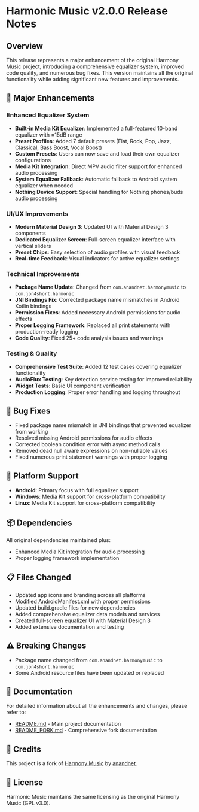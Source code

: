 # Harmonic Music v2.0.0 Release Notes

## Overview
This release represents a major enhancement of the original Harmony Music project, introducing a comprehensive equalizer system, improved code quality, and numerous bug fixes. This version maintains all the original functionality while adding significant new features and improvements.

## 🎵 Major Enhancements

### Enhanced Equalizer System
- **Built-in Media Kit Equalizer**: Implemented a full-featured 10-band equalizer with ±15dB range
- **Preset Profiles**: Added 7 default presets (Flat, Rock, Pop, Jazz, Classical, Bass Boost, Vocal Boost)
- **Custom Presets**: Users can now save and load their own equalizer configurations
- **Media Kit Integration**: Direct MPV audio filter support for enhanced audio processing
- **System Equalizer Fallback**: Automatic fallback to Android system equalizer when needed
- **Nothing Device Support**: Special handling for Nothing phones/buds audio processing

### UI/UX Improvements
- **Modern Material Design 3**: Updated UI with Material Design 3 components
- **Dedicated Equalizer Screen**: Full-screen equalizer interface with vertical sliders
- **Preset Chips**: Easy selection of audio profiles with visual feedback
- **Real-time Feedback**: Visual indicators for active equalizer settings

### Technical Improvements
- **Package Name Update**: Changed from `com.anandnet.harmonymusic` to `com.jon4short.harmonic`
- **JNI Bindings Fix**: Corrected package name mismatches in Android Kotlin bindings
- **Permission Fixes**: Added necessary Android permissions for audio effects
- **Proper Logging Framework**: Replaced all print statements with production-ready logging
- **Code Quality**: Fixed 25+ code analysis issues and warnings

### Testing & Quality
- **Comprehensive Test Suite**: Added 12 test cases covering equalizer functionality
- **AudioFlux Testing**: Key detection service testing for improved reliability
- **Widget Tests**: Basic UI component verification
- **Production Logging**: Proper error handling and logging throughout

## 🐛 Bug Fixes
- Fixed package name mismatch in JNI bindings that prevented equalizer from working
- Resolved missing Android permissions for audio effects
- Corrected boolean condition error with async method calls
- Removed dead null aware expressions on non-nullable values
- Fixed numerous print statement warnings with proper logging

## 📱 Platform Support
- **Android**: Primary focus with full equalizer support
- **Windows**: Media Kit support for cross-platform compatibility
- **Linux**: Media Kit support for cross-platform compatibility

## 📦 Dependencies
All original dependencies maintained plus:
- Enhanced Media Kit integration for audio processing
- Proper logging framework implementation

## 📋 Files Changed
- Updated app icons and branding across all platforms
- Modified AndroidManifest.xml with proper permissions
- Updated build.gradle files for new dependencies
- Added comprehensive equalizer data models and services
- Created full-screen equalizer UI with Material Design 3
- Added extensive documentation and testing

## ⚠️ Breaking Changes
- Package name changed from `com.anandnet.harmonymusic` to `com.jon4short.harmonic`
- Some Android resource files have been updated or replaced

## 📖 Documentation
For detailed information about all the enhancements and changes, please refer to:
- [README.md](README.md) - Main project documentation
- [README_FORK.md](README_FORK.md) - Comprehensive fork documentation

## 🙏 Credits
This project is a fork of [Harmony Music](https://github.com/anandnet/Harmony-Music) by [anandnet](https://github.com/anandnet).

## 📄 License
Harmonic Music maintains the same licensing as the original Harmony Music (GPL v3.0).
